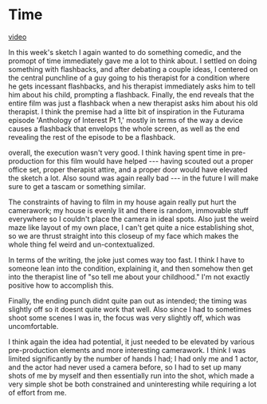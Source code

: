 # Time

[video](https://youtu.be/pceySCp52YY)

In this week's sketch I again wanted to do something comedic, and the promopt of time immediately gave me a lot to think about. I settled on doing something with flashbacks, and after debating a couple ideas, I centered on the central punchline of a guy going to his therapist for a condition where he gets incessant flashbacks, and his therapist immediately asks him to tell him about his child, prompting a flashback. Finally, the end reveals that the entire film was just a flashback when a new therapist asks him about his old therapist. I think the premise had a litte bit of inspiration in the Futurama episode 'Anthology of Interest Pt 1,' mostly in terms of the way a device causes a flashback that envelops the whole screen, as well as the end revealing the rest of the episode to be a flashback. 

overall, the execution wasn't very good. I think having spent time in pre-production for this film would have helped --- having scouted out a proper office set, proper therapist attire, and a proper door would have elevated the sketch a lot. Also sound was again really bad --- in the future I will make sure to get a tascam or something similar. 

The constraints of having to film in my house again really put hurt the camerawork; my house is evenly lit and there is random, immovable stuff everywhere so I couldn't place the camera in ideal spots. Also just the weird maze like layout of my own place, I can't get quite a nice establishing shot, so we are thrust straight into this closeup of my face which makes the whole thing fel weird and un-contextualized. 

In terms of the writing, the joke just comes way too fast. I think I have to someone lean into the condition, explaining it, and then somehow then get into the therapist line of "so tell me about your childhood." I'm not exactly positive how to accomplish this.

Finally, the ending punch didnt quite pan out as intended; the timing was slightly off so it doesnt quite work that well. Also since I had to sometimes shoot some scenes I was in, the focus was very slightly off, which was uncomfortable. 

I think again the idea had potential, it just needed to be elevated by various pre-production elements and more interesting camerawork. I think I was limited significantly by the number of hands I had; I had only me and 1 actor, and the actor had never used a camera before, so I had to set up many shots of me by myself and then essentially run into the shot, which made a very simple shot be both constrained and uninteresting while requiring a lot of effort from me. 
